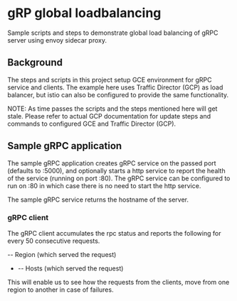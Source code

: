 # gRP global loadbalancing
Sample scripts and steps to demonstrate global load balancing of gRPC server using envoy sidecar proxy.

## Background
The steps and scripts in this project setup GCE environment for gRPC service and clients. The example here uses Traffic Director (GCP) as load balancer, but istio can also be configured to provide the same functionality.

NOTE: As time passes the scripts and the steps mentioned here will get stale. Please refer to actual GCP documentation for update steps and commands to configured GCE and Traffic Director (GCP).

## Sample gRPC application 
The sample gRPC application creates gRPC service on the passed port (defaults to :5000), and optionally starts a http service to report the health of the service (running on port :80). The gRPC service can be configured to run on :80 in which case there is no need to start the http service.

The sample gRPC service returns the hostname of the server.

### gRPC client 
The gRPC client accumulates the rpc status and reports the following for every 50 consecutive requests.

-- Region (which served the request)
   + -- Hosts (which served the request)
   
This will enable us to see how the requests from the clients, move from one region to another in case of failures.
